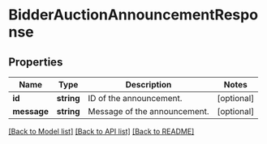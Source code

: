 # BidderAuctionAnnouncementResponse

## Properties
Name | Type | Description | Notes
------------ | ------------- | ------------- | -------------
**id** | **string** | ID of the announcement. | [optional] 
**message** | **string** | Message of the announcement. | [optional] 

[[Back to Model list]](../README.md#documentation-for-models) [[Back to API list]](../README.md#documentation-for-api-endpoints) [[Back to README]](../README.md)



